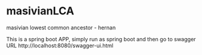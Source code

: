 # masivianLCA
masivian lowest common ancestor - hernan

This is a spring boot APP, simply run as spring boot and then go to swagger URL http://localhost:8080/swagger-ui.html
